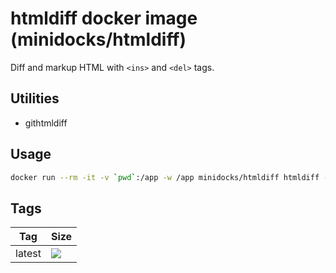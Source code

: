 htmldiff docker image (minidocks/htmldiff)
=========================================

Diff and markup HTML with `<ins>` and `<del>` tags.

Utilities
---------

- githtmldiff

Usage
-----

```bash
docker run --rm -it -v `pwd`:/app -w /app minidocks/htmldiff htmldiff --help
```

Tags
----

 Tag    | Size
 ---    | ----
 latest | [![](https://images.microbadger.com/badges/image/minidocks/htmldiff.svg)](https://microbadger.com/images/minidocks/htmldiff)
